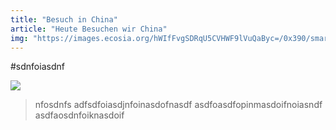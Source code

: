 ```yaml
---
title: "Besuch in China"
article: "Heute Besuchen wir China"
img: "https://images.ecosia.org/hWIfFvgSDRqU5CVHWF9lVuQaByc=/0x390/smart/https%3A%2F%2Fstatic7lonelyplanetes.cdnstatics.com%2Fsites%2Fdefault%2Ffiles%2Fstyles%2Fmax_1300x1300%2Fpublic%2Ffotos%2Fchina_shanghai_shutterstock_459558532_hellorf_zcool_shutterstock_1.jpg%3Fitok%3DfeyaqMJ5"
---
```


#sdnfoiasdnf


<img src="https://images.ecosia.org/hWIfFvgSDRqU5CVHWF9lVuQaByc=/0x390/smart/https%3A%2F%2Fstatic7lonelyplanetes.cdnstatics.com%2Fsites%2Fdefault%2Ffiles%2Fstyles%2Fmax_1300x1300%2Fpublic%2Ffotos%2Fchina_shanghai_shutterstock_459558532_hellorf_zcool_shutterstock_1.jpg%3Fitok%3DfeyaqMJ5">

>nfosdnfs adfsdfoiasdjnfoinasdofnasdf
asdfoasdfopinmasdoifnoiasndf
asdfaosdnfoiknasdoif
